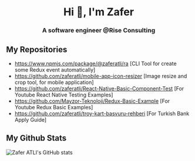 <h1 align="center">Hi 👋, I'm Zafer</h1>
<h3 align="center">A software engineer @Rise Consulting</h3>

## My Repositories
- https://www.npmjs.com/package/@zaferatli/ra [CLI Tool for create some Redux event automatically]
- https://github.com/zaferatli/mobile-app-icon-resizer [Image resize and crop tool, for mobile application]
- https://github.com/zaferatli/React-Native-Basic-Component-Test [For Youtube React Native Testing Examples]
- https://github.com/Mayzor-Teknoloji/Redux-Basic-Example [For Youtube Redux Basic Examples]
- https://github.com/zaferatli/troy-kart-basvuru-rehberi [For Turkish Bank Apply Guide]

## My Github Stats

  ![Zafer ATLI's GitHub stats](https://github-readme-stats.vercel.app/api?username=zaferatli&show_icons=true&theme=dark)
